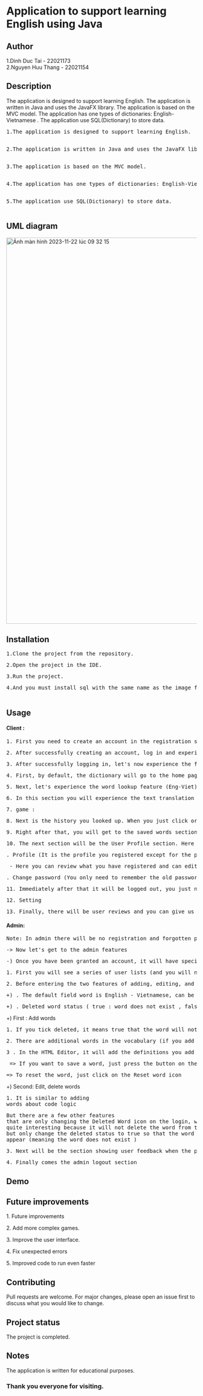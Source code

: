 <h1>Application to support learning English using Java</h1>

<h2>Author</h2>

  1.Dinh Duc Tai - 22021173<br>
  2.Nguyen Huu Thang - 22021154<br>

<h2>Description</h2>
  The application is designed to support learning English. The application is written in Java and uses the JavaFX library. The application is based on the MVC model. The application has one        types of dictionaries: English-Vietnamese . The application use SQL(Dictionary) to store data.<br>

  <pre>1.The application is designed to support learning English.<br> </pre>
  <pre>2.The application is written in Java and uses the JavaFX library.<br> </pre>
  <pre>3.The application is based on the MVC model.<br> </pre>
  <pre>4.The application has one types of dictionaries: English-Vietnamese.<br> </pre>
  <pre>5.The application use SQL(Dictionary) to store data.<br> </pre>

<h2>UML diagram</h2>

<img width="1021" alt="Ảnh màn hình 2023-11-22 lúc 09 32 15" src="https://github.com/tai03102004/Dictionary/assets/124711101/f9a8de52-3efb-4dee-a42a-a575a317fef0"><br>

<h2>Installation</h2>

  <pre>1.Clone the project from the repository.<br></pre>
  <pre>2.Open the project in the IDE.<br></pre>
  <pre>3.Run the project.<br></pre>
  <pre>4.And you must install sql with the same name as the image file below. You add words in the Words file and if you want an account, you can register to add it. And you need to set the         Mysql name and password like the image file below, otherwise you can modify it in the DatabaseConnection class in the Model section.<br> </pre>

<h2>Usage</h2> 
   <h4> Client :</h4>
    <pre>1. First you need to create an account in the registration section.<br></pre>
    <pre>2. After successfully creating an account, log in and experience the application's features. (But there is a note when logging in that the Question and Answer sections should be related to things that are easy to remember. Because when you forget your password, there is a Forgot Password section so you can change your password based on your UserName, Question and Answer).<br></pre>
    <pre>3. After successfully logging in, let's now experience the functions of the Dictionary. (note: users should only log in on the Client side).<br></pre>
    <pre>4. First, by default, the dictionary will go to the home page first. This is a page designed to please the viewer, so there are no important features.<br></pre>
    <pre>5. Next, let's experience the word lookup feature (Eng-Viet). In this word lookup section, users will experience features such as saving words and commenting if words have any errors so that the Admin can know and promptly correct the errors. The dictionary has added the Hunspell library in java to be able to detect word errors and find words with similar formats.<br></pre>
    <pre>6. In this section you will experience the text translation feature with many options for you and many languages. You can download and experience this unique feature (including voice so you can read along).<br></pre>
    <pre>7. game :<br></pre>
    <pre>8. Next is the history you looked up. When you just click or enter in the word lookup section, the words you have looked up will appear in the history section. In this section, there is also a search for the searched word (it will filter the words to suggest which word you should choose or if not, it will return an empty ListView) or sort by criteria (in ascending alphabetical order). (or descending)<br></pre>
    <pre>9. Right after that, you will get to the saved words section. The logic is no different from History, which also has sorting and searching (When you save words in the word lookup section, just click on the star and your words will be saved here).<br></pre>
    <pre>10. The next section will be the User Profile section. Here you have 2 main items:<br></pre>
          <pre>. Profile (It is the profile you registered except for the password, Question and Answer (So you should think carefully about the Question and Answer you wrote))<br></pre>
          <pre> - Here you can review what you have registered and can edit it (except your username) if you are not satisfied or satisfied.<br></pre>
         <pre>. Change password (You only need to remember the old password to change the password<br></pre>
    <pre>11. Immediately after that it will be logged out, you just need to press immediately the application will be lost<br></pre>
    <pre>12. Setting <br></pre>
    <pre>13. Finally, there will be user reviews and you can give us 5 stars to give us more motivation to carry out other projects. When you leave a review and want to review it, you must log in again to view it (possibly due to an error I haven't been able to fix).<br></pre>

  <h4>Admin: </h4> 
    <pre>Note: In admin there will be no registration and forgotten password. Admin is a pre-designated account with only username and password<br></pre>
    <pre>-> Now let's get to the admin features<br></pre>
    <pre>-) Once you have been granted an account, it will have special privileges that only the admin has<br></pre>
      <pre>1. First you will see a series of user lists (and you will not be able to see passwords, questions and answers) and you can search for names (only userName is in the 2nd position for each user). so you can find acquaintances :))<br></pre>
      <pre>2. Before entering the two features of adding, editing, and deleting words, I will default to this:<br></pre>
        <pre>+) . The default field word is English - Vietnamese, can be added or not<br></pre>
        <pre>+) . Deleted word status ( true : word does not exist , false : word exists )<br></pre>
   +) First : Add words<br>
      <pre>1. If you tick deleted, it means true that the word will not exist and vice versa<br></pre>
      <pre>2. There are additional words in the vocabulary (if you add the same, it will appear as a duplicate) but if you add the same and want to leave the status true, it's okay, it will               change the word's status.<br></pre>
      <pre>3 . In the HTML Editor, it will add the definitions you add to the word (You can add whatever makes it meaningful and interesting).<br></pre>
        <pre> => If you want to save a word, just press the button on the Save icon<br></pre>
         <pre>=> To reset the word, just click on the Reset word icon<br></pre>

   +) Second: Edit, delete words<br>
      <pre>1. It is similar to adding words about code logic<br></pre>
        <pre>But there are a few other features that are only changing the Deleted Word icon on the login, which I find quite interesting because it will not delete the word from the                       database but only change the deleted status to true so that the word does not appear (meaning the word does not exist )<br></pre>

  <pre>3. Next will be the section showing user feedback when the program has errors or something wrong<br></pre>

  <pre>4. Finally comes the admin logout section<br></pre>

  <h2>Demo</h2>

  <h2>Future improvements</h2>
    <p>1. Future improvements</p>
    <p>2. Add more complex games.</p>
    <p>3. Improve the user interface.</p>
    <p>4. Fix unexpected errors</p>
    <p>5. Improved code to run even faster</p>

  <h2>Contributing</h2>
    <p>Pull requests are welcome. For major changes, please open an issue first to discuss what you would like to change.</p>

  <h2>Project status</h2>
    <p>The project is completed.</p>
    
  <h2>Notes</h2>
    <p>The application is written for educational purposes.</p>


<h3>Thank you everyone for visiting.</h3>


    
    













      
